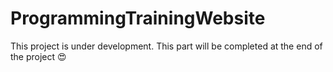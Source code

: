 # ProgrammingTrainingWebsite


This project is under development. This part will be completed at the end of the project 😍